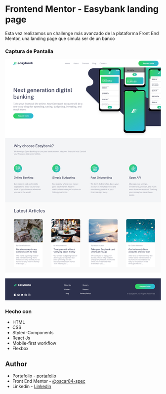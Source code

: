 # Frontend Mentor - Easybank landing page

Esta vez realizamos un challenge más avanzado de la plataforma Front End Mentor,
una landing page que simula ser de un banco

### Captura de Pantalla

![](./public/images/ssEasybank.png)

### Hecho con

- HTML
- CSS
- Styled-Components
- React Js
- Mobile-first workflow
- Flexbox

## Author

- Portafolio - [portafolio]()
- Front End Mentor - [@oscar84-spec](https://www.frontendmentor.io/profile/oscar84-spec)
- Linkedin - [Linkedin](https://www.linkedin.com/in/oscar-hdz202/)
